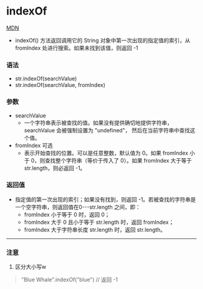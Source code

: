 # indexOf
[MDN](https://developer.mozilla.org/zh-CN/docs/Web/JavaScript/Reference/Global_Objects/String/indexOf)
* indexOf() 方法返回调用它的 String 对象中第一次出现的指定值的索引，从 fromIndex 处进行搜索。如果未找到该值，则返回 -1

### 语法
* str.indexOf(searchValue)
* str.indexOf(searchValue, fromIndex)
### 参数

* searchValue
    - 一个字符串表示被查找的值。如果没有提供确切地提供字符串，searchValue 会被强制设置为 "undefined"， 然后在当前字符串中查找这个值。
* fromIndex 可选
    - 表示开始查找的位置。可以是任意整数，默认值为 0。如果 fromIndex 小于 0，则查找整个字符串（等价于传入了 0）。如果 fromIndex 大于等于 str.length，则必返回 -1。 
### 返回值

* 指定值的第一次出现的索引；如果没有找到，则返回 -1。若被查找的字符串是一个空字符串，则返回值在0---str.length 之间，即：
    * fromIndex 小于等于 0 时，返回 0；
    * fromIndex 大于 0 且小于等于 str.length 时，返回 fromIndex；
    * fromIndex 大于字符串长度 str.length 时，返回 str.length。
----
### 注意 
1. 区分大小写w
 > "Blue Whale".indexOf("blue") // 返回 -1